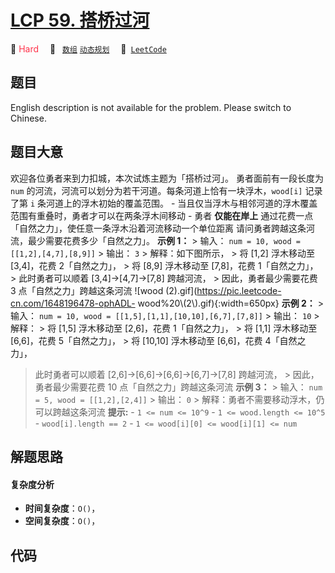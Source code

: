 # [LCP 59. 搭桥过河](https://leetcode.cn/problems/NfY1m5)

🔴 <font color=#ff334b>Hard</font>&emsp; 🔖&ensp; [`数组`](/leetcode/outline/tag/array.md) [`动态规划`](/leetcode/outline/tag/dynamic-programming.md)&emsp; 🔗&ensp;[`LeetCode`](https://leetcode.cn/problems/NfY1m5)

## 题目

English description is not available for the problem. Please switch to
Chinese.


## 题目大意

欢迎各位勇者来到力扣城，本次试炼主题为「搭桥过河」。 勇者面前有一段长度为 `num`
的河流，河流可以划分为若干河道。每条河道上恰有一块浮木，`wood[i]` 记录了第 `i` 条河道上的浮木初始的覆盖范围。 \-
当且仅当浮木与相邻河道的浮木覆盖范围有重叠时，勇者才可以在两条浮木间移动 \- 勇者 **仅能在岸上**
通过花费一点「自然之力」，使任意一条浮木沿着河流移动一个单位距离 请问勇者跨越这条河流，最少需要花费多少「自然之力」。 **示例 1：** > 输入：
`num = 10, wood = [[1,2],[4,7],[8,9]]` > 输出： `3` > 解释：如下图所示， > 将 [1,2] 浮木移动至
[3,4]，花费 2「自然之力」， > 将 [8,9] 浮木移动至 [7,8]，花费 1「自然之力」， > 此时勇者可以顺着
[3,4]->[4,7]->[7,8] 跨越河流， > 因此，勇者最少需要花费 3 点「自然之力」跨越这条河流 ![wood
(2).gif](https://pic.leetcode-cn.com/1648196478-ophADL-
wood%20\\(2\\).gif){:width=650px} **示例 2：** > 输入： `num = 10, wood =
[[1,5],[1,1],[10,10],[6,7],[7,8]]` > 输出： `10` > 解释： > 将 [1,5] 浮木移动至 [2,6]，花费
1「自然之力」， > 将 [1,1] 浮木移动至 [6,6]，花费 5「自然之力」， > 将 [10,10] 浮木移动至 [6,6]，花费 4「自然之力」，
> 此时勇者可以顺着 [2,6]->[6,6]->[6,6]->[6,7]->[7,8] 跨越河流， > 因此，勇者最少需要花费 10
点「自然之力」跨越这条河流 **示例 3：** > 输入： `num = 5, wood = [[1,2],[2,4]]` > 输出： `0` >
解释：勇者不需要移动浮木，仍可以跨越这条河流 **提示:** \- `1 <= num <= 10^9` \- `1 <= wood.length <=
10^5` \- `wood[i].length == 2` \- `1 <= wood[i][0] <= wood[i][1] <= num`


## 解题思路

#### 复杂度分析

- **时间复杂度**：`O()`，
- **空间复杂度**：`O()`，

## 代码

```javascript

```